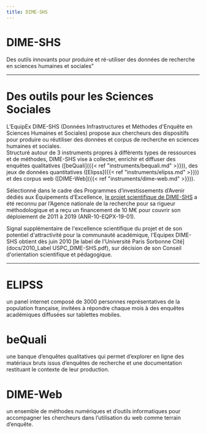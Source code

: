 ```yaml
---
title: DIME-SHS
---
```


# DIME-SHS
Des outils innovants pour produire et ré-utiliser des données de recherche en sciences humaines et sociales”

---

# Des outils pour les Sciences Sociales
L’EquipEx DIME-SHS (Données Infrastructures et Méthodes d'Enquête en Sciences Humaines et Sociales) propose aux chercheurs des dispositifs pour produire ou réutiliser des données et corpus de recherche en sciences humaines et sociales.<br>
Structuré autour de 3 instruments propres à différents types de ressources et de méthodes, DIME-SHS vise à collecter, enrichir et diffuser des enquêtes qualitatives ([beQuali]({{< ref "instruments/bequali.md" >}})), des jeux de données quantitatives ([Elipss]({{< ref "instruments/elipss.md" >}})) et des corpus web ([DIME-Web]({{< ref "instruments/dime-web.md" >}})).

Sélectionné dans le cadre des Programmes d’investissements d’Avenir dédiés aux Équipements d’Excellence, [le projet scientifique de DIME-SHS](docs/DIME-SHS-fiche-b.pdf) a été reconnu par l’Agence nationale de la recherche pour sa rigueur méthodologique et a reçu un financement de 10 M€ pour couvrir son déploiement de 2011 à 2019 (ANR-10-EQPX-19-01).

Signal supplémentaire de l'excellence scientifique du projet et de son potentiel d'attractivité pour la communauté académique, l'Equipex DIME-SHS obtient dès juin 2010 [le label de l'Université Paris Sorbonne Cité](docs/2010_Label USPC_DIME-SHS.pdf), sur décision de son Conseil d'orientation scientifique et pédagogique.

---

# ELIPSS
un panel internet composé de 3000 personnes représentatives de la population française, invitées à répondre chaque mois à des enquêtes académiques diffusées sur tablettes mobiles.

# beQuali
une banque d’enquêtes qualitatives qui permet d’explorer en ligne des matériaux bruts issus d’enquêtes de recherche et une documentation restituant le contexte de leur production.

# DIME-Web
un ensemble de méthodes numériques et d’outils informatiques pour accompagner les chercheurs dans l’utilisation du web comme terrain d’enquête.
